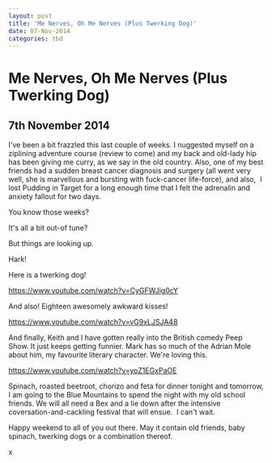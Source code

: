 ```yaml
---
layout: post
title: 'Me Nerves, Oh Me Nerves (Plus Twerking Dog)'
date: 07-Nov-2014
categories: tbd
---
```


# Me Nerves, Oh Me Nerves (Plus Twerking Dog)

## 7th November 2014

I've been a bit frazzled this last couple of weeks. I nuggested myself on a ziplining adventure course (review to come) and my back and old-lady hip has been giving me curry,   as we say in the old country. Also,   one of my best friends had a sudden breast cancer diagnosis and surgery (all went very well,   she is marvellous and bursting with fuck-cancer life-force), and also,  I lost Pudding in Target for a long enough time that I felt the adrenalin and anxiety fallout for two days.

You know those weeks?

It's all a bit out-of tune?

But things are looking up.

Hark!

Here is a twerking dog!

https://www.youtube.com/watch?v=CyGFWJig0cY

And also! Eighteen awesomely awkward kisses!

https://www.youtube.com/watch?v=vG9xLJSJA48

And finally, Keith and I have gotten really into the British comedy Peep Show. It just keeps getting funnier. Mark has so much of the Adrian Mole about him, my favourite literary character. We're loving this.

https://www.youtube.com/watch?v=yoZ1EGxPaOE

Spinach, roasted beetroot, chorizo and feta for dinner tonight and tomorrow, I am going to the Blue Mountains to spend the night with my old school friends. We will all need a Bex and a lie down after the intensive coversation-and-cackling festival that will ensue.  I can't wait.

Happy weekend to all of you out there. May it contain old friends, baby spinach, twerking dogs or a combination thereof.

x
